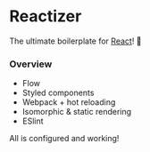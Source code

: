 # Reactizer

The ultimate boilerplate for [React](https://facebook.github.io/react/)! :dolls:

### Overview

* Flow
* Styled components
* Webpack + hot reloading
* Isomorphic & static rendering
* ESlint

All is configured and working!
